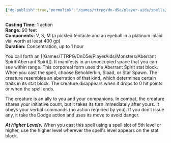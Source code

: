 ```yaml
---
{"dg-publish":true,"permalink":"/games/ttrpg/dn-d5e/player-aids/spells/level-4/summon-abberation/","tags":["ttrpg/dnd/5e","concentration","verbal","somatic","material","spell"],"noteIcon":""}
---
```



**Casting Time:** 1 action  
**Range:** 90 feet  
**Components:** V, S, M (a pickled tentacle and an eyeball in a platinum inlaid vial worth at least 400 gp)  
**Duration:** Concentration, up to 1 hour

You call forth an [[Games/TTRPG/DnD5e/PlayerAids/Monsters/Aberrant Spirit\|Aberrant Spirit]]. It manifests in an unoccupied space that you can see within range. This corporeal form uses the Aberrant Spirit stat block. When you cast the spell, choose Beholderkin, Slaad, or Star Spawn. The creature resembles an aberration of that kind, which determines certain traits in its stat block. The creature disappears when it drops to 0 hit points or when the spell ends.

The creature is an ally to you and your companions. In combat, the creature shares your initiative count, but it takes its turn immediately after yours. It obeys your verbal commands (no action required by you). If you don’t issue any, it take the Dodge action and uses its move to avoid danger.

**_At Higher Levels._** When you cast this spell using a spell slot of 5th level or higher, use the higher level wherever the spell's level appears on the stat block.
